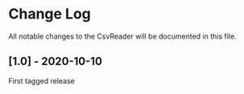 Change Log
==========

All notable changes to the CsvReader will be documented in this file.

## [1.0] - 2020-10-10

First tagged release
